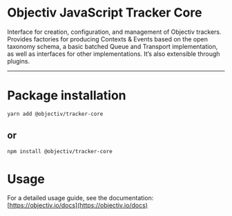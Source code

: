 # Objectiv JavaScript Tracker Core 
Interface for creation, configuration, and management of Objectiv trackers. Provides factories for producing 
Contexts & Events based on the open taxonomy schema, a basic batched Queue and Transport implementation, as well 
as interfaces for other implementations. It’s also extensible through plugins.

---
# Package installation

```sh
yarn add @objectiv/tracker-core
```

## or
```sh
npm install @objectiv/tracker-core
```

# Usage
For a detailed usage guide, see the documentation: [https://objectiv.io/docs](https://objectiv.io/docs)
